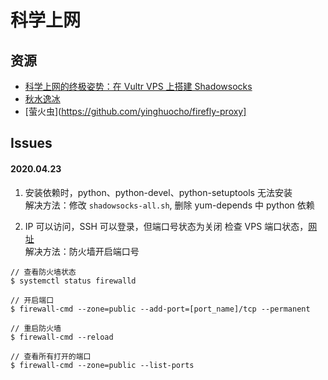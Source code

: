 # 科学上网

## 资源

- [科学上网的终极姿势：在 Vultr VPS 上搭建 Shadowsocks](https://zoomyale.com/2016/vultr_and_ss)
- [秋水逸冰](https://teddysun.com/)
- [萤火虫](https://github.com/yinghuocho/firefly-proxy]

## Issues

#### 2020.04.23

1. 安装依赖时，python、python-devel、python-setuptools 无法安装  
   解决方法：修改 `shadowsocks-all.sh`, 删除 yum-depends 中 python 依赖

2. IP 可以访问，SSH 可以登录，但端口号状态为关闭
   检查 VPS 端口状态，[网址](http://tool.chinaz.com/port/)  
   解决方法：防火墙开启端口号

```
// 查看防火墙状态
$ systemctl status firewalld

// 开启端口
$ firewall-cmd --zone=public --add-port=[port_name]/tcp --permanent

// 重启防火墙
$ firewall-cmd --reload

// 查看所有打开的端口
$ firewall-cmd --zone=public --list-ports
```
